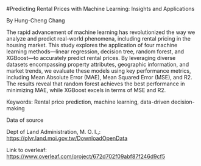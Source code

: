 #Predicting Rental Prices with Machine Learning: Insights and Applications

By Hung-Cheng Chang

The rapid advancement of machine learning has revolutionized the way we analyze and predict real-world phenomena, including rental pricing in the housing market. This study explores the application of four machine learning methods—linear regression, decision tree, random forest, and XGBoost—to accurately predict rental prices. By leveraging diverse datasets encompassing property attributes, geographic information, and market trends, we evaluate these models using key performance metrics, including Mean Absolute Error (MAE), Mean Squared Error (MSE), and R2. The results reveal that random forest achieves the best performance in minimizing MAE, while XGBoost excels in terms of MSE and R2.

Keywords: Rental price prediction, machine learning, data-driven decision-making

Data of source  

  Dept of Land Administration, M. O. I.,: https://plvr.land.moi.gov.tw/DownloadOpenData

Link to overleaf: https://www.overleaf.com/project/672d702f09abf87f246d9cf5
